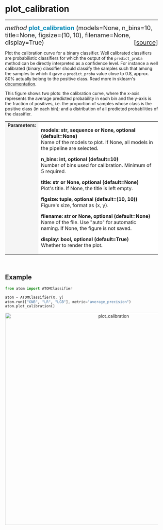 # plot_calibration
------------------

<div style="font-size:20px">
<em>method</em> <strong style="color:#008AB8">plot_calibration</strong>
(models=None, n_bins=10, title=None, figsize=(10, 10), filename=None, display=True)
<span style="float:right">
<a href="https://github.com/tvdboom/ATOM/blob/master/atom/plots.py#L2021">[source]</a>
</span>
</div>

Plot the calibration curve for a binary classifier. Well calibrated
classifiers are probabilistic classifiers for which the output of the
`predict_proba` method can be directly interpreted as a confidence
level. For instance a well calibrated (binary) classifier should
classify the samples such that among the samples to which it gave a
`predict_proba` value close to 0.8, approx. 80% actually belong to the
positive class. Read more in sklearn's [documentation](https://scikit-learn.org/stable/modules/calibration.html).

This figure shows two plots: the calibration curve, where the x-axis
represents the average predicted probability in each bin and the y-axis
is the fraction of positives, i.e. the proportion of samples whose
class is the positive class (in each bin); and a distribution of all
predicted probabilities of the classifier.

<table style="font-size:16px">
<tr>
<td width="20%" style="vertical-align:top; background:#F5F5F5;"><strong>Parameters:</strong></td>
<td width="80%" style="background:white;">
<p>
<strong>models: str, sequence or None, optional (default=None)</strong><br>
Name of the models to plot. If None, all models in the pipeline are selected.
</p>
<p>
<strong>n_bins: int, optional (default=10)</strong><br>
Number of bins used for calibration. Minimum of 5 required.
</p>
<p>
<strong>title: str or None, optional (default=None)</strong><br>
Plot's title. If None, the title is left empty.
</p>
<p>
<strong>figsize: tuple, optional (default=(10, 10))</strong><br>
Figure's size, format as (x, y).
</p>
<p>
<strong>filename: str or None, optional (default=None)</strong><br>
Name of the file. Use "auto" for automatic naming.
If None, the figure is not saved.
</p>
<p>
<strong>display: bool, optional (default=True)</strong><br>
Whether to render the plot.
</p>
</td>
</tr>
</table>
<br />



## Example

```python
from atom import ATOMClassifier

atom = ATOMClassifier(X, y)
atom.run(["GNB", "LR", "LGB"], metric="average_precision")
atom.plot_calibration()
```
<div align="center">
    <img src="../../../img/plots/plot_calibration.png" alt="plot_calibration" width="700" height="700"/>
</div>
